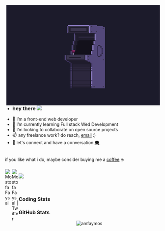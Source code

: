 
<!---
amfaymos/amfaymos is a ✨ special ✨ repository because its `README.md` (this file) appears on your GitHub profile.
You can click the Preview link to take a look at your changes.
--->

<img align="right" alt="GIF" src="https://github.com/amfaymos/amfaymos/blob/main/arcade.gif?raw=true" width="500" height="325" />
  

- ### hey there <img src="https://media.giphy.com/media/hvRJCLFzcasrR4ia7z/giphy.gif" width="25px">
- 👀 I’m a front-end web developer
- 🌱 I’m currently learning Full stack Wed Development
- 💞️ I’m looking to collaborate on open source projects
- 📫 any freelance work? do reach, [email](mailto:amfaymos@gmail.com) :)
- 💬 let's connect and have a conversation <a href="https://www.instagram.com/mostofa.faysal/"> 🗨️</a>

 </br>
if you like what i do, maybe consider buying me a 
<a href="https://www.buymeacoffee.com/amfaymos" target="_blank">coffee</a> ☕

</br>


<br/>

<a href="https://www.linkedin.com/in/mostofa-faysal/">
  <img align="left" alt="Mostofa Faysal" width="22px" src="https://raw.githubusercontent.com/peterthehan/peterthehan/master/assets/linkedin.svg" />
</a>

<a href="https://twitter.com/amfaymos">
  <img align="left" alt="Mostofa Faysal | Twitter" width="22px" src="https://raw.githubusercontent.com/peterthehan/peterthehan/master/assets/twitter.svg" />
</a>


![](https://visitor-badge.glitch.me/badge?page_id=amfaymos.amfaymos)

<br />

### Coding Stats
<!--START_SECTION:waka-->
<!--END_SECTION:waka-->

### GitHub Stats

<p align="center"> <img src="https://github-readme-stats.vercel.app/api?username=amfaymos&show_icons=true&theme=gotham" alt="amfaymos" />
  
 
